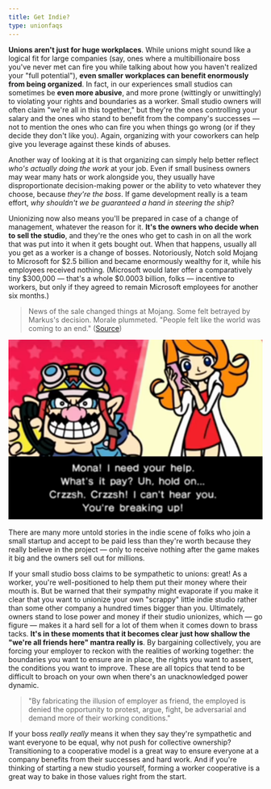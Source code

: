 ```yaml
---
title: Get Indie?
type: unionfaqs
---
```

**Unions aren't just for huge workplaces**. While unions might sound like a
logical fit for large companies (say, ones where a multibillionaire boss you've
never met can fire you while talking about how you haven't realized your "full
potential"), **even smaller workplaces can benefit enormously from being
organized**. In fact, in our experiences small studios can sometimes be **even
more abusive**, and more prone (wittingly or unwittingly) to violating your
rights and boundaries as a worker. Small studio owners will often claim "we're
all in this together," but they're the ones controlling your salary and the ones
who stand to benefit from the company's successes — not to mention the ones who
can fire you when things go wrong (or if they decide they don't like you).
Again, organizing with your coworkers can help give you leverage against these
kinds of abuses.

Another way of looking at it is that organizing can simply help better reflect
*who's actually doing the work* at your job. Even if small business owners may
wear many hats or work alongside you, they usually have disproportionate
decision-making power or the ability to veto whatever they choose, because
*they're the boss*. If game development really is a team effort, *why shouldn't
we be guaranteed a hand in steering the ship*?

Unionizing now also means you'll be prepared in case of a change of management,
whatever the reason for it. **It's the owners who decide when to sell the
studio**, and they're the ones who get to cash in on all the work that was put
into it when it gets bought out. When that happens, usually all you get as a
worker is a change of bosses. Notoriously, Notch sold Mojang to Microsoft for
$2.5 billion and became enormously wealthy for it, while his employees received
nothing. (Microsoft would later offer a comparatively tiny $300,000 — that's a
whole $0.0003 billion, folks — incentive to workers, but only if they agreed to
remain Microsoft employees for another six months.)

> News of the sale changed things at Mojang. Some felt betrayed by Markus's
> decision. Morale plummeted. "People felt like the world was coming to an
> end." ([Source](https://www.wired.com/2015/06/minecraft-book-excerpt/))

<div class="md-img right">
<img
  src="/images/faqs/wario.png"
  alt="Screenshot from Warioware: Mona! I need your help. What's it pay? Uh, hold on... Crzzsh. Crzzsh! I can't hear you. You're breaking up!?"
/>
</div>

There are many more untold stories in the indie scene of folks who join a small
startup and accept to be paid less than they're worth because they really
believe in the project — only to receive nothing after the game makes it big and
the owners sell out for millions.

If your small studio boss claims to be sympathetic to unions: great! As a
worker, you're well-positioned to help them put their money where their mouth
is. But be warned that their sympathy might evaporate if you make it clear that
you want to unionize your own "scrappy" little indie studio rather than some
other company a hundred times bigger than you. Ultimately, owners stand to lose
power and money if their studio unionizes, which — go figure — makes it a hard
sell for a lot of them when it comes down to brass tacks.  **It's in these
moments that it becomes clear just how shallow the "we're all friends here"
mantra really is**. By bargaining collectively, you are forcing your employer to
reckon with the realities of working together: the boundaries you want to ensure
are in place, the rights you want to assert, the conditions you want to improve.
These are all topics that tend to be difficult to broach on your own when
there's an unacknowledged power dynamic.

> "By fabricating the illusion of employer as friend, the employed is denied the
> opportunity to protest, argue, fight, be adversarial and demand more of their
> working conditions."

If your boss *really really* means it when they say
they're sympathetic and want everyone to be equal, why not push for collective
ownership? Transitioning to a cooperative model is a great way to ensure
everyone at a company benefits from their successes and hard work. And if you're
thinking of starting a new studio yourself, forming a worker cooperative is a
great way to bake in those values right from the start.
